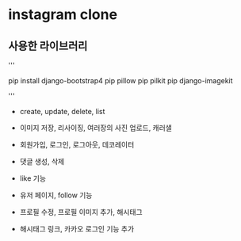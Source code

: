 # instagram clone

## 사용한 라이브러리

'''

pip install django-bootstrap4
pip pillow
pip pilkit
pip django-imagekit

''' 




-  create, update, delete, list



- 이미지 저장, 리사이징, 여러장의 사진 업로드, 캐러샐



- 회원가입, 로그인, 로그아웃, 데코레이터



- 댓글 생성, 삭제



- like 기능



- 유저 페이지, follow 기능 



- 프로필 수정, 프로필 이미지 추가, 해시태그



- 해시태그 링크, 카카오 로그인 기능 추가



